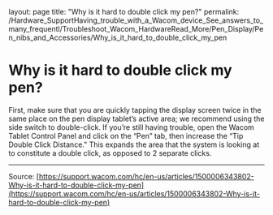 layout: page
title: "Why is it hard to double click my pen?"
permalink: /Hardware_SupportHaving_trouble_with_a_Wacom_device_See_answers_to_many_frequentl/Troubleshoot_Wacom_HardwareRead_More/Pen_Display/Pen_nibs_and_Accessories/Why_is_it_hard_to_double_click_my_pen

# Why is it hard to double click my pen?

First, make sure that you are quickly tapping the display screen twice in the same place on the pen display tablet’s active area; we recommend using the side switch to double-click. If you’re still having trouble, open the Wacom Tablet Control Panel and click on the “Pen” tab, then increase the “Tip Double Click Distance." This expands the area that the system is looking at to constitute a double click, as opposed to 2 separate clicks.

---
Source: [https://support.wacom.com/hc/en-us/articles/1500006343802-Why-is-it-hard-to-double-click-my-pen](https://support.wacom.com/hc/en-us/articles/1500006343802-Why-is-it-hard-to-double-click-my-pen)
